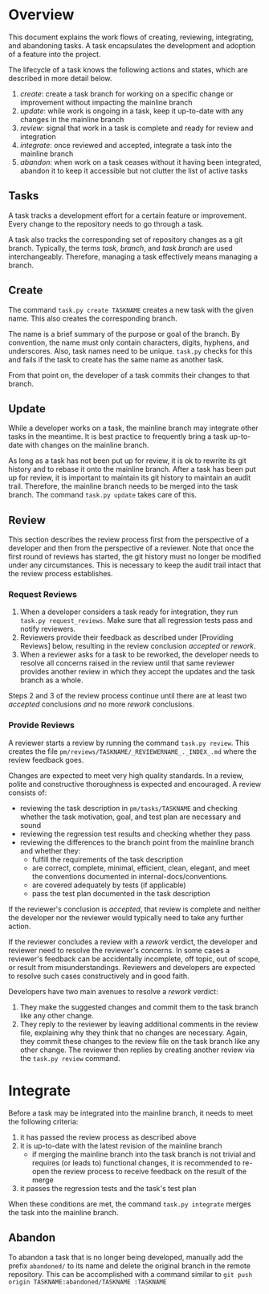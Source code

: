 <!---
eChronos Real-Time Operating System
Copyright (C) 2015  National ICT Australia Limited (NICTA), ABN 62 102 206 173.

This program is free software: you can redistribute it and/or modify
it under the terms of the GNU Affero General Public License as published by
the Free Software Foundation, version 3, provided that these additional
terms apply under section 7:

  No right, title or interest in or to any trade mark, service mark, logo
  or trade name of of National ICT Australia Limited, ABN 62 102 206 173
  ("NICTA") or its licensors is granted. Modified versions of the Program
  must be plainly marked as such, and must not be distributed using
  "eChronos" as a trade mark or product name, or misrepresented as being
  the original Program.

This program is distributed in the hope that it will be useful,
but WITHOUT ANY WARRANTY; without even the implied warranty of
MERCHANTABILITY or FITNESS FOR A PARTICULAR PURPOSE.  See the
GNU Affero General Public License for more details.

You should have received a copy of the GNU Affero General Public License
along with this program.  If not, see <http://www.gnu.org/licenses/>.

@TAG(NICTA_DOC_AGPL)
  -->

# Overview

This document explains the work flows of creating, reviewing, integrating, and abandoning tasks.
A task encapsulates the development and adoption of a feature into the project.

The lifecycle of a task knows the following actions and states, which are described in more detail below.

1. *create*: create a task branch for working on a specific change or improvement without impacting the mainline branch
2. *update*: while work is ongoing in a task, keep it up-to-date with any changes in the mainline branch
3. *review*: signal that work in a task is complete and ready for review and integration
4. *integrate*: once reviewed and accepted, integrate a task into the mainline branch
5. *abandon*: when work on a task ceases without it having been integrated, abandon it to keep it accessible but not clutter the list of active tasks


## Tasks

A task tracks a development effort for a certain feature or improvement.
Every change to the repository needs to go through a task.

A task also tracks the corresponding set of repository changes as a git branch.
Typically, the terms *task*, *branch*, and *task branch* are used interchangeably.
Therefore, managing a task effectively means managing a branch.


## Create

The command `task.py create TASKNAME` creates a new task with the given name.
This also creates the corresponding branch.

The name is a brief summary of the purpose or goal of the branch.
By convention, the name must only contain characters, digits, hyphens, and underscores.
Also, task names need to be unique.
`task.py` checks for this and fails if the task to create has the same name as another task.

From that point on, the developer of a task commits their changes to that branch.


## Update

While a developer works on a task, the mainline branch may integrate other tasks in the meantime.
It is best practice to frequently bring a task up-to-date with changes on the mainline branch.

As long as a task has not been put up for review, it is ok to rewrite its git history and to rebase it onto the mainline branch.
After a task has been put up for review, it is important to maintain its git history to maintain an audit trail.
Therefore, the mainline branch needs to be merged into the task branch.
The command `task.py update` takes care of this.


## Review

This section describes the review process first from the perspective of a developer and then from the perspective of a reviewer.
Note that once the first round of reviews has started, the git history must no longer be modified under any circumstances.
This is necessary to keep the audit trail intact that the review process establishes.

### Request Reviews

1. When a developer considers a task ready for integration, they run `task.py request_reviews`.
Make sure that all regression tests pass and notify reviewers.
2. Reviewers provide their feedback as described under [Providing Reviews] below, resulting in the review conclusion *accepted* or *rework*.
3. When a reviewer asks for a task to be reworked, the developer needs to resolve all concerns raised in the review until that same reviewer provides another review in which they accept the updates and the task branch as a whole.

Steps 2 and 3 of the review process continue until there are at least two *accepted* conclusions *and* no more *rework* conclusions.

### Provide Reviews

A reviewer starts a review by running the command `task.py review`.
This creates the file `pm/reviews/TASKNAME/_REVIEWERNAME_._INDEX_.md` where the review feedback goes.

Changes are expected to meet very high quality standards.
In a review, polite and constructive thoroughness is expected and encouraged.
A review consists of:

- reviewing the task description in `pm/tasks/TASKNAME` and checking whether the task motivation, goal, and test plan are necessary and sound
- reviewing the regression test results and checking whether they pass
- reviewing the differences to the branch point from the mainline branch and whether they:
    * fulfill the requirements of the task description
    * are correct, complete, minimal, efficient, clean, elegant, and meet the conventions documented in internal-docs/conventions.
    * are covered adequately by tests (if applicable)
    * pass the test plan documented in the task description

If the reviewer's conclusion is *accepted*, that review is complete and neither the developer nor the reviewer would typically need to take any further action.

If the reviewer concludes a review with a *rework* verdict, the developer and reviewer need to resolve the reviewer's concerns.
In some cases a reviewer's feedback can be accidentally incomplete, off topic, out of scope, or result from misunderstandings.
Reviewers and developers are expected to resolve such cases constructively and in good faith.

Developers have two main avenues to resolve a *rework* verdict:
1. They make the suggested changes and commit them to the task branch like any other change.
2. They reply to the reviewer by leaving additional comments in the review file, explaining why they think that no changes are necessary.
Again, they commit these changes to the review file on the task branch like any other change.
The reviewer then replies by creating another review via the `task.py review` command.


# Integrate

Before a task may be integrated into the mainline branch, it needs to meet the following criteria:

1. it has passed the review process as described above
2. it is up-to-date with the latest revision of the mainline branch
    * if merging the mainline branch into the task branch is not trivial and requires (or leads to) functional changes, it is recommended to re-open the review process to receive feedback on the result of the merge
3. it passes the regression tests and the task's test plan

When these conditions are met, the command `task.py integrate` merges the task into the mainline branch.


## Abandon

To abandon a task that is no longer being developed, manually add the prefix `abandoned/` to its name and delete the original branch in the remote repository.
This can be accomplished with a command similar to `git push origin TASKNAME:abandoned/TASKNAME :TASKNAME`
